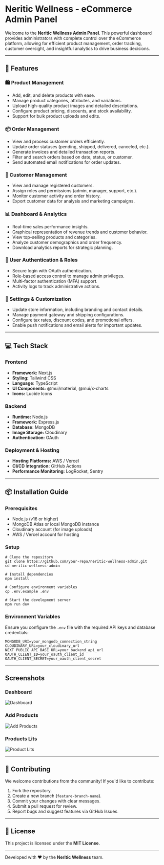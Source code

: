 # Neritic Wellness - eCommerce Admin Panel

Welcome to the **Neritic Wellness Admin Panel**. This powerful dashboard provides administrators with complete control over the eCommerce platform, allowing for efficient product management, order tracking, customer oversight, and insightful analytics to drive business decisions.

---

## 🚀 Features

### 🛍️ Product Management

- Add, edit, and delete products with ease.
- Manage product categories, attributes, and variations.
- Upload high-quality product images and detailed descriptions.
- Configure product pricing, discounts, and stock availability.
- Support for bulk product uploads and edits.

### 📦 Order Management

- View and process customer orders efficiently.
- Update order statuses (pending, shipped, delivered, canceled, etc.).
- Generate invoices and detailed transaction reports.
- Filter and search orders based on date, status, or customer.
- Send automated email notifications for order updates.

### 👥 Customer Management

- View and manage registered customers.
- Assign roles and permissions (admin, manager, support, etc.).
- Monitor customer activity and order history.
- Export customer data for analysis and marketing campaigns.

### 📊 Dashboard & Analytics

- Real-time sales performance insights.
- Graphical representation of revenue trends and customer behavior.
- View top-selling products and categories.
- Analyze customer demographics and order frequency.
- Download analytics reports for strategic planning.

### 🔐 User Authentication & Roles

- Secure login with OAuth authentication.
- Role-based access control to manage admin privileges.
- Multi-factor authentication (MFA) support.
- Activity logs to track administrative actions.

### 🔧 Settings & Customization

- Update store information, including branding and contact details.
- Manage payment gateway and shipping configurations.
- Configure tax rates, discount codes, and promotional offers.
- Enable push notifications and email alerts for important updates.

---

## 💻 Tech Stack

### Frontend

- **Framework:** Next.js
- **Styling:** Tailwind CSS
- **Language:** TypeScript
- **UI Components:** @mui/material, @mui/x-charts
- **Icons:** Lucide Icons

### Backend

- **Runtime:** Node.js
- **Framework:** Express.js
- **Database:** MongoDB
- **Image Storage:** Cloudinary
- **Authentication:** OAuth

### Deployment & Hosting

- **Hosting Platforms:** AWS / Vercel
- **CI/CD Integration:** GitHub Actions
- **Performance Monitoring:** LogRocket, Sentry

---

## 📦 Installation Guide

### Prerequisites

- Node.js (v16 or higher)
- MongoDB Atlas or local MongoDB instance
- Cloudinary account (for image uploads)
- AWS / Vercel account for hosting

### Setup

```
# Clone the repository
git clone https://github.com/your-repo/neritic-wellness-admin.git
cd neritic-wellness-admin

# Install dependencies
npm install

# Configure environment variables
cp .env.example .env

# Start the development server
npm run dev
```

### Environment Variables

Ensure you configure the `.env` file with the required API keys and database credentials:

```
MONGODB_URI=your_mongodb_connection_string
CLOUDINARY_URL=your_cloudinary_url
NEXT_PUBLIC_API_BASE_URL=your_backend_api_url
OAUTH_CLIENT_ID=your_oauth_client_id
OAUTH_CLIENT_SECRET=your_oauth_client_secret
```

---

## Screenshots

### Dashboard

![Dashboard](/public//ReadmeImages/Dashboard.png)

### Add Products

![Add Products](/public/ReadmeImages/AddProducts.png)

### Products Lits

![Product Lits](/public/ReadmeImages/ProductLists.png)

---

## 🤝 Contributing

We welcome contributions from the community! If you'd like to contribute:

1.  Fork the repository.
2.  Create a new branch (`feature-branch-name`).
3.  Commit your changes with clear messages.
4.  Submit a pull request for review.
5.  Report bugs and suggest features via GitHub Issues.

---

## 📜 License

This project is licensed under the **MIT License**.

---

Developed with ❤️ by the **Neritic Wellness** team.
